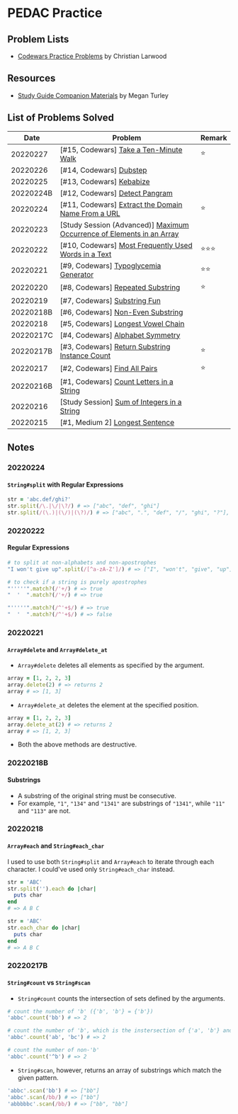 # PEDAC Practice

## Problem Lists
- [Codewars Practice Problems](https://docs.google.com/document/d/1usQUJQFr6PGVo3ZWgMi3nVtDRdeUuOUNRtZPtSKkYuE/edit#heading=h.8sf25q8ccj8w) by Christian Larwood

## Resources
- [Study Guide Companion Materials](https://docs.google.com/document/d/1DmmqXC1GLADlFoFmvIeZmvvLnO-wP3cPmPvjIe5vbEw/edit) by Megan Turley

## List of Problems Solved
| Date | Problem | Remark |
| --- | --- | --- |
| 20220227 | [#15, Codewars] [Take a Ten-Minute Walk](https://github.com/tsangsiu/RB109/blob/main/Part_2/20220227.rb) | :star:
| 20220226 | [#14, Codewars] [Dubstep](https://github.com/tsangsiu/RB109/blob/main/Part_2/20220226.rb) |
| 20220225 | [#13, Codewars] [Kebabize](https://github.com/tsangsiu/RB109/blob/main/Part_2/20220225.rb) |
| 20220224B | [#12, Codewars] [Detect Pangram](https://github.com/tsangsiu/RB109/blob/main/Part_2/20220224B.rb) |
| 20220224 | [#11, Codewars] [Extract the Domain Name From a URL](https://github.com/tsangsiu/RB109/blob/main/Part_2/20220224.rb) | :star:
| 20220223 | [Study Session (Advanced)] [Maximum Occurrence of Elements in an Array](https://github.com/tsangsiu/RB109/blob/main/Part_2/20220223.rb) |
| 20220222 | [#10, Codewars] [Most Frequently Used Words in a Text](https://github.com/tsangsiu/RB109/blob/main/Part_2/20220222.rb) | :star::star::star:
| 20220221 | [#9, Codewars] [Typoglycemia Generator](https://github.com/tsangsiu/RB109/blob/main/Part_2/20220221.rb) | :star::star:
| 20220220 | [#8, Codewars] [Repeated Substring](https://github.com/tsangsiu/RB109/blob/main/Part_2/20220220.rb) | :star:
| 20220219 | [#7, Codewars] [Substring Fun](https://github.com/tsangsiu/RB109/blob/main/Part_2/20220219.rb) |
| 20220218B | [#6, Codewars] [Non-Even Substring](https://github.com/tsangsiu/RB109/blob/main/Part_2/20220218B.rb) |
| 20220218 | [#5, Codewars] [Longest Vowel Chain](https://github.com/tsangsiu/RB109/blob/main/Part_2/20220218.rb) |
| 20220217C | [#4, Codewars] [Alphabet Symmetry](https://github.com/tsangsiu/RB109/blob/main/Part_2/20220217C.rb) |
| 20220217B | [#3, Codewars] [Return Substring Instance Count](https://github.com/tsangsiu/RB109/blob/main/Part_2/20220217B.rb) | :star: |
| 20220217 | [#2, Codewars] [Find All Pairs](https://github.com/tsangsiu/RB109/blob/main/Part_2/20220217.rb) | :star: |
| 20220216B | [#1, Codewars] [Count Letters in a String](https://github.com/tsangsiu/RB109/blob/main/Part_2/20220216B.rb) |
| 20220216 | [Study Session] [Sum of Integers in a String](https://github.com/tsangsiu/RB109/blob/main/Part_2/20220216.rb) |
| 20220215 | [#1, Medium 2] [Longest Sentence](https://github.com/tsangsiu/RB101_Programming_Foundations/blob/main/Small_Problems/12_Medium_2/01.rb) |

## Notes

### 20220224
#### `String#split` with Regular Expressions
````ruby
str = 'abc.def/ghi?'
str.split(/\.|\/|\?/) # => ["abc", "def", "ghi"]
str.split(/(\.)|(\/)|(\?)/) # => ["abc", ".", "def", "/", "ghi", "?"], why?
````

### 20220222
#### Regular Expressions
````ruby
# to split at non-alphabets and non-apostrophes
"I won't give up".split(/[^a-zA-Z']/) # => ["I", "won't", "give", "up"]

# to check if a string is purely apostrophes
"'''''".match?(/'+/) # => true
"  '  ".match?(/'+/) # => true

"'''''".match?(/^'+$/) # => true
"  '  ".match?(/^'+$/) # => false
````

### 20220221
#### `Array#delete` and `Array#delete_at`
- `Array#delete` deletes all elements as specified by the argument.
````ruby
array = [1, 2, 2, 3]
array.delete(2) # => returns 2
array # => [1, 3]
````
- `Array#delete_at` deletes the element at the specified position.
````ruby
array = [1, 2, 2, 3]
array.delete_at(2) # => returns 2
array # => [1, 2, 3]
````
- Both the above methods are destructive.

### 20220218B
#### Substrings
- A substring of the original string must be consecutive.
- For example, `"1"`, `"134"` and `"1341"` are substrings of `"1341"`, while `"11"` and `"113"` are not.
### 20220218
#### `Array#each` and `String#each_char`
I used to use both `String#split` and `Array#each` to iterate through each character. I could've used only `String#each_char` instead.
````ruby
str = 'ABC'
str.split('').each do |char|
  puts char
end
# => A B C

str = 'ABC'
str.each_char do |char|
  puts char
end
# => A B C
````


### 20220217B
#### `String#count` vs `String#scan`
- `String#count` counts the intersection of sets defined by the arguments.
````ruby
# count the number of 'b' ({'b', 'b'} = {'b'})
'abbc'.count('bb') # => 2

# count the number of 'b', which is the instersection of {'a', 'b'} and {'b', 'c'}
'abbc'.count('ab', 'bc') # => 2

# count the number of non-'b'
'abbc'.count('^b') # => 2
````
- `String#scan`, however, returns an array of substrings which match the given pattern.
````ruby
'abbc'.scan('bb') # => ["bb"]
'abbc'.scan(/bb/) # => ["bb"]
'abbbbbc'.scan(/bb/) # => ["bb", "bb"]
````